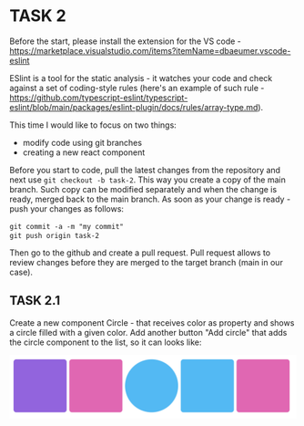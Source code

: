 # TASK 2

Before the start, please install the extension for the VS code - https://marketplace.visualstudio.com/items?itemName=dbaeumer.vscode-eslint

ESlint is a tool for the static analysis - it watches your code and check against a set of coding-style rules (here's an example of such rule - https://github.com/typescript-eslint/typescript-eslint/blob/main/packages/eslint-plugin/docs/rules/array-type.md).

This time I would like to focus on two things:

- modify code using git branches
- creating a new react component

Before you start to code, pull the latest changes from the repository and next use `git checkout -b task-2`. This way you create a copy of the main branch. Such copy can be modified separately and when the change is ready, merged back to the main branch. As soon as your change is ready - push your changes as follows:

```
git commit -a -m "my commit"
git push origin task-2
```

Then go to the github and create a pull request. Pull request allows to review changes before they are merged to the target branch (main in our case).

## TASK 2.1

Create a new component Circle - that receives color as property and shows a circle filled with a given color.
Add another button "Add circle" that adds the circle component to the list, so it can looks like:

![circles](./task_2_1.png)
